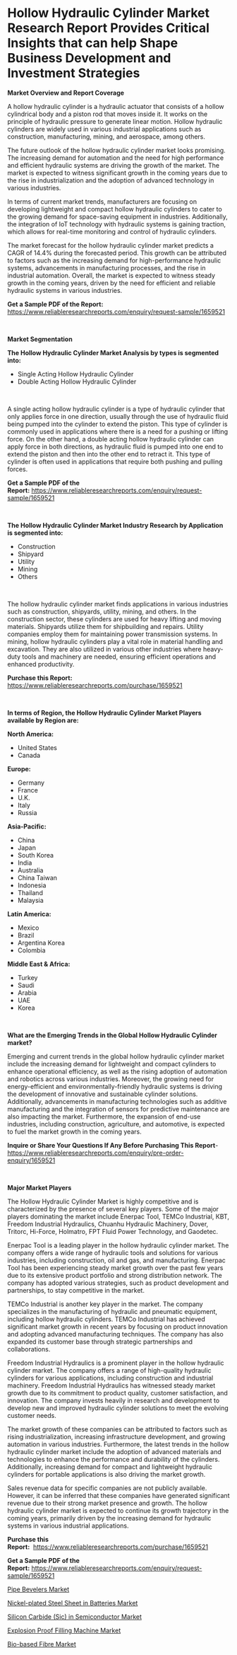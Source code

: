<p><h1>Hollow Hydraulic Cylinder Market Research Report Provides Critical Insights that can help Shape Business Development and Investment Strategies</h1></p><p><strong>Market Overview and Report Coverage</strong></p>
<p><p>A hollow hydraulic cylinder is a hydraulic actuator that consists of a hollow cylindrical body and a piston rod that moves inside it. It works on the principle of hydraulic pressure to generate linear motion. Hollow hydraulic cylinders are widely used in various industrial applications such as construction, manufacturing, mining, and aerospace, among others.</p><p>The future outlook of the hollow hydraulic cylinder market looks promising. The increasing demand for automation and the need for high performance and efficient hydraulic systems are driving the growth of the market. The market is expected to witness significant growth in the coming years due to the rise in industrialization and the adoption of advanced technology in various industries.</p><p>In terms of current market trends, manufacturers are focusing on developing lightweight and compact hollow hydraulic cylinders to cater to the growing demand for space-saving equipment in industries. Additionally, the integration of IoT technology with hydraulic systems is gaining traction, which allows for real-time monitoring and control of hydraulic cylinders.</p><p>The market forecast for the hollow hydraulic cylinder market predicts a CAGR of 14.4% during the forecasted period. This growth can be attributed to factors such as the increasing demand for high-performance hydraulic systems, advancements in manufacturing processes, and the rise in industrial automation. Overall, the market is expected to witness steady growth in the coming years, driven by the need for efficient and reliable hydraulic systems in various industries.</p></p>
<p><strong>Get a Sample PDF of the Report:</strong> <a href="https://www.reliableresearchreports.com/enquiry/request-sample/1659521">https://www.reliableresearchreports.com/enquiry/request-sample/1659521</a></p>
<p>&nbsp;</p>
<p><strong>Market Segmentation</strong></p>
<p><strong>The Hollow Hydraulic Cylinder Market Analysis by types is segmented into:</strong></p>
<p><ul><li>Single Acting Hollow Hydraulic Cylinder</li><li>Double Acting Hollow Hydraulic Cylinder</li></ul></p>
<p>&nbsp;</p>
<p><p>A single acting hollow hydraulic cylinder is a type of hydraulic cylinder that only applies force in one direction, usually through the use of hydraulic fluid being pumped into the cylinder to extend the piston. This type of cylinder is commonly used in applications where there is a need for a pushing or lifting force. On the other hand, a double acting hollow hydraulic cylinder can apply force in both directions, as hydraulic fluid is pumped into one end to extend the piston and then into the other end to retract it. This type of cylinder is often used in applications that require both pushing and pulling forces.</p></p>
<p><strong>Get a Sample PDF of the Report:</strong>&nbsp;<a href="https://www.reliableresearchreports.com/enquiry/request-sample/1659521">https://www.reliableresearchreports.com/enquiry/request-sample/1659521</a></p>
<p>&nbsp;</p>
<p><strong>The Hollow Hydraulic Cylinder Market Industry Research by Application is segmented into:</strong></p>
<p><ul><li>Construction</li><li>Shipyard</li><li>Utility</li><li>Mining</li><li>Others</li></ul></p>
<p>&nbsp;</p>
<p><p>The hollow hydraulic cylinder market finds applications in various industries such as construction, shipyards, utility, mining, and others. In the construction sector, these cylinders are used for heavy lifting and moving materials. Shipyards utilize them for shipbuilding and repairs. Utility companies employ them for maintaining power transmission systems. In mining, hollow hydraulic cylinders play a vital role in material handling and excavation. They are also utilized in various other industries where heavy-duty tools and machinery are needed, ensuring efficient operations and enhanced productivity.</p></p>
<p><strong>Purchase this Report:</strong>&nbsp; <a href="https://www.reliableresearchreports.com/purchase/1659521">https://www.reliableresearchreports.com/purchase/1659521</a></p>
<p>&nbsp;</p>
<p><strong>In terms of Region, the Hollow Hydraulic Cylinder Market Players available by Region are:</strong></p>
<p>
    <p> <strong> North America: </strong>
        <ul>
            <li>United States</li>
            <li>Canada</li>
        </ul>
        </p> 
    <p> <strong> Europe: </strong>
        <ul>
            <li>Germany</li>
            <li>France</li>
            <li>U.K.</li>
            <li>Italy</li>
            <li>Russia</li>
        </ul>
        </p> 
    <p> <strong> Asia-Pacific: </strong>
        <ul>
            <li>China</li>
            <li>Japan</li>
            <li>South Korea</li>
            <li>India</li>
            <li>Australia</li>
            <li>China Taiwan</li>
            <li>Indonesia</li>
            <li>Thailand</li>
            <li>Malaysia</li>
        </ul>
        </p> 
    <p> <strong> Latin America: </strong>
        <ul>
            <li>Mexico</li>
            <li>Brazil</li>
            <li>Argentina Korea</li>
            <li>Colombia</li>
        </ul>
        </p> 
    <p> <strong> Middle East & Africa: </strong>
        <ul>
            <li>Turkey</li>
            <li>Saudi</li>
            <li>Arabia</li>
            <li>UAE</li>
            <li>Korea</li>
        </ul>
    </p>
    </p>
<p>&nbsp;</p>
<p><strong>What are the Emerging Trends in the Global Hollow Hydraulic Cylinder market?</strong></p>
<p><p>Emerging and current trends in the global hollow hydraulic cylinder market include the increasing demand for lightweight and compact cylinders to enhance operational efficiency, as well as the rising adoption of automation and robotics across various industries. Moreover, the growing need for energy-efficient and environmentally-friendly hydraulic systems is driving the development of innovative and sustainable cylinder solutions. Additionally, advancements in manufacturing technologies such as additive manufacturing and the integration of sensors for predictive maintenance are also impacting the market. Furthermore, the expansion of end-use industries, including construction, agriculture, and automotive, is expected to fuel the market growth in the coming years.</p></p>
<p><strong>Inquire or Share Your Questions If Any Before Purchasing This Report</strong>- <a href="https://www.reliableresearchreports.com/enquiry/pre-order-enquiry/1659521">https://www.reliableresearchreports.com/enquiry/pre-order-enquiry/1659521</a></p>
<p>&nbsp;</p>
<p><strong>Major Market Players</strong></p>
<p><p>The Hollow Hydraulic Cylinder Market is highly competitive and is characterized by the presence of several key players. Some of the major players dominating the market include Enerpac Tool, TEMCo Industrial, КВТ, Freedom Industrial Hydraulics, Chuanhu Hydraulic Machinery, Dover, Tritorc, Hi-Force, Holmatro, FPT Fluid Power Technology, and Gaodetec.</p><p>Enerpac Tool is a leading player in the hollow hydraulic cylinder market. The company offers a wide range of hydraulic tools and solutions for various industries, including construction, oil and gas, and manufacturing. Enerpac Tool has been experiencing steady market growth over the past few years due to its extensive product portfolio and strong distribution network. The company has adopted various strategies, such as product development and partnerships, to stay competitive in the market.</p><p>TEMCo Industrial is another key player in the market. The company specializes in the manufacturing of hydraulic and pneumatic equipment, including hollow hydraulic cylinders. TEMCo Industrial has achieved significant market growth in recent years by focusing on product innovation and adopting advanced manufacturing techniques. The company has also expanded its customer base through strategic partnerships and collaborations.</p><p>Freedom Industrial Hydraulics is a prominent player in the hollow hydraulic cylinder market. The company offers a range of high-quality hydraulic cylinders for various applications, including construction and industrial machinery. Freedom Industrial Hydraulics has witnessed steady market growth due to its commitment to product quality, customer satisfaction, and innovation. The company invests heavily in research and development to develop new and improved hydraulic cylinder solutions to meet the evolving customer needs.</p><p>The market growth of these companies can be attributed to factors such as rising industrialization, increasing infrastructure development, and growing automation in various industries. Furthermore, the latest trends in the hollow hydraulic cylinder market include the adoption of advanced materials and technologies to enhance the performance and durability of the cylinders. Additionally, increasing demand for compact and lightweight hydraulic cylinders for portable applications is also driving the market growth.</p><p>Sales revenue data for specific companies are not publicly available. However, it can be inferred that these companies have generated significant revenue due to their strong market presence and growth. The hollow hydraulic cylinder market is expected to continue its growth trajectory in the coming years, primarily driven by the increasing demand for hydraulic systems in various industrial applications.</p></p>
<p><strong>Purchase this Report:</strong>&nbsp;&nbsp;<a href="https://www.reliableresearchreports.com/purchase/1659521">https://www.reliableresearchreports.com/purchase/1659521</a></p>
<p></p>
<p><strong>Get a Sample PDF of the Report:</strong>&nbsp;<a href="https://www.reliableresearchreports.com/enquiry/request-sample/1659521">https://www.reliableresearchreports.com/enquiry/request-sample/1659521</a></p>
<p><p><a href="https://github.com/ChiragRp1/Market-Research-Report-List-2/blob/main/pipe-bevelers-market.md">Pipe Bevelers Market</a></p><p><a href="https://issuu.com/reportprime-2/docs/nickel-plated-steel-sheet-in-batteries-market-size">Nickel-plated Steel Sheet in Batteries Market</a></p><p><a href="https://issuu.com/reportprime-2/docs/silicon-carbide-sic-in-semiconductor-market-size-2">Silicon Carbide (Sic) in Semiconductor Market</a></p><p><a href="https://github.com/ChiragRP21/Market-Research-Report-List-2/blob/main/explosion-proof-filling-machine-market.md">Explosion Proof Filling Machine Market</a></p><p><a href="https://issuu.com/reportprime-2/docs/bio-based-fibre-market-size-2030.pptx">Bio-based Fibre Market</a></p></p>